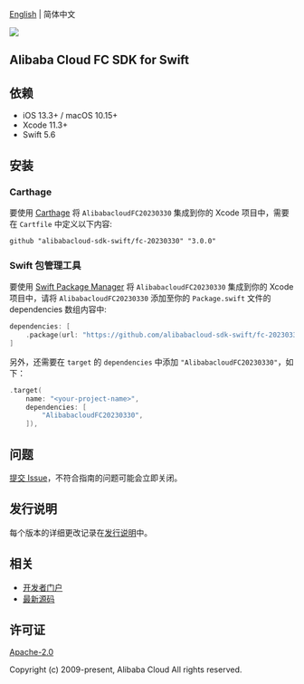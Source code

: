 [English](README.md) | 简体中文

![](https://aliyunsdk-pages.alicdn.com/icons/AlibabaCloud.svg)

## Alibaba Cloud FC SDK for Swift

## 依赖

- iOS 13.3+ / macOS 10.15+
- Xcode 11.3+
- Swift 5.6

## 安装

### Carthage

要使用 [Carthage](https://github.com/Carthage/Carthage) 将 `AlibabacloudFC20230330` 集成到你的 Xcode 项目中，需要在 `Cartfile` 中定义以下内容:

```ogdl
github "alibabacloud-sdk-swift/fc-20230330" "3.0.0"
```

### Swift 包管理工具

要使用 [Swift Package Manager](https://swift.org/package-manager/) 将 `AlibabacloudFC20230330` 集成到你的 Xcode 项目中，请将 `AlibabacloudFC20230330` 添加至你的 `Package.swift` 文件的 dependencies 数组内容中:

```swift
dependencies: [
    .package(url: "https://github.com/alibabacloud-sdk-swift/fc-20230330.git", from: "3.0.0")
]
```

另外，还需要在 `target` 的 `dependencies` 中添加 `"AlibabacloudFC20230330"`，如下：

```swift
.target(
    name: "<your-project-name>",
    dependencies: [
        "AlibabacloudFC20230330",
    ]),
```

## 问题

[提交 Issue](https://github.com/alibabacloud-sdk-swift/fc-20230330/issues/new)，不符合指南的问题可能会立即关闭。

## 发行说明

每个版本的详细更改记录在[发行说明](./ChangeLog.txt)中。

## 相关

* [开发者门户](https://next.api.aliyun.com/home)
* [最新源码](https://github.com/alibabacloud-sdk-swift/fc-20230330)

## 许可证

[Apache-2.0](http://www.apache.org/licenses/LICENSE-2.0)

Copyright (c) 2009-present, Alibaba Cloud All rights reserved.
